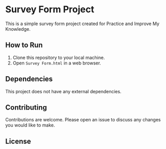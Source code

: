 # Survey Form Project

This is a simple survey form project created for Practice and Improve My Knowledge.

## How to Run

1. Clone this repository to your local machine.
2. Open `Survey Form.html` in a web browser.

## Dependencies

This project does not have any external dependencies.

## Contributing

Contributions are welcome. Please open an issue to discuss any changes you would like to make.

## License

